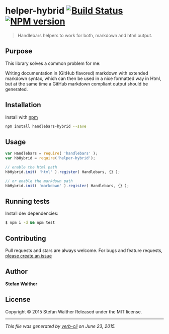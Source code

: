 # helper-hybrid  [![Build Status](https://travis-ci.org/stefanwalther/helper-hybrid.svg)](https://travis-ci.org/stefanwalther/helper-hybrid)  [![NPM version](https://badge.fury.io/js/helper-hybrid.svg)](http://badge.fury.io/js/helper-hybrid)

> Handlebars helpers to work for both, markdown and html output.

## Purpose

This library solves a common problem for me:

Writing documentation in (GitHub flavored) markdown with extended markdown syntax, which can then be used in a nice formatted way in Html, but at the same time a GitHub markdown compliant output should be generated.

## Installation

Install with [npm](https://www.npmjs.com/)

```bash
npm install handlebars-hybrid --save
```

## Usage

```js
var Handlebars = require( 'handlebars' );
var hbHybrid = require('helper-hybrid');

// enable the html path
hbHybrid.init( 'html' ).register( Handlebars, {} );

// or enable the markdown path
hbHybrid.init( 'markdown' ).register( Handlebars, {} );
```

<!--## API-->
<!-- add a path or glob pattern for files with code comments to use for docs  -->
<!--{%= apidocs("./lib/test.js") %}-->

## Running tests

Install dev dependencies:

```sh
$ npm i -d && npm test
```

## Contributing

Pull requests and stars are always welcome. For bugs and feature requests, [please create an issue](https://github.com/stefanwalther/helper-hybrid/issues/new)

## Author

**Stefan Walther**

<!-- `github`, `github.username`, and `username` variables are undefined -->
<!-- `twitter`, `twitter.username`, and `username` variables are undefined -->

## License

Copyright © 2015 Stefan Walther
Released under the MIT license.

***

_This file was generated by [verb-cli](https://github.com/assemble/verb-cli) on June 23, 2015._